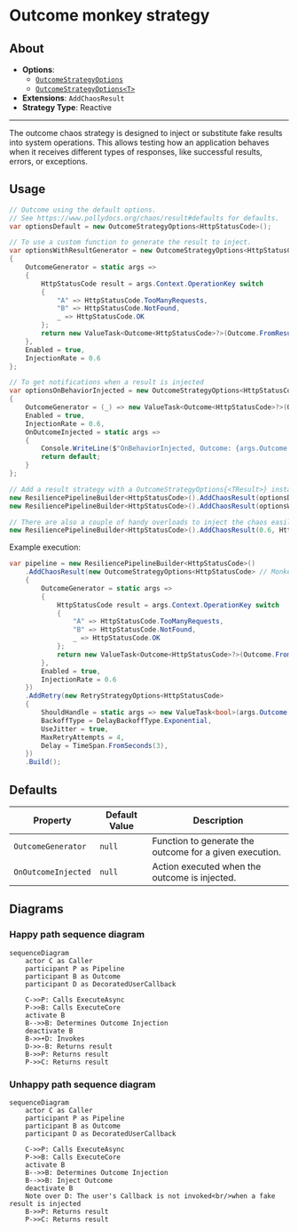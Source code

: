 # Outcome monkey strategy

## About

- **Options**:
  - [`OutcomeStrategyOptions`](xref:Polly.Simmy.Behavior.OutcomeStrategyOptions)
  - [`OutcomeStrategyOptions<T>`](xref:Polly.Simmy.Behavior.OutcomeStrategyOptions`1)
- **Extensions**: `AddChaosResult`
- **Strategy Type**: Reactive

---

The outcome chaos strategy is designed to inject or substitute fake results into system operations. This allows testing how an application behaves when it receives different types of responses, like successful results, errors, or exceptions.

## Usage

<!-- snippet: chaos-result-usage -->
```cs
// Outcome using the default options.
// See https://www.pollydocs.org/chaos/result#defaults for defaults.
var optionsDefault = new OutcomeStrategyOptions<HttpStatusCode>();

// To use a custom function to generate the result to inject.
var optionsWithResultGenerator = new OutcomeStrategyOptions<HttpStatusCode>
{
    OutcomeGenerator = static args =>
    {
        HttpStatusCode result = args.Context.OperationKey switch
        {
            "A" => HttpStatusCode.TooManyRequests,
            "B" => HttpStatusCode.NotFound,
            _ => HttpStatusCode.OK
        };
        return new ValueTask<Outcome<HttpStatusCode>?>(Outcome.FromResult(result));
    },
    Enabled = true,
    InjectionRate = 0.6
};

// To get notifications when a result is injected
var optionsOnBehaviorInjected = new OutcomeStrategyOptions<HttpStatusCode>
{
    OutcomeGenerator = (_) => new ValueTask<Outcome<HttpStatusCode>?>(Outcome.FromResult(HttpStatusCode.TooManyRequests)),
    Enabled = true,
    InjectionRate = 0.6,
    OnOutcomeInjected = static args =>
    {
        Console.WriteLine($"OnBehaviorInjected, Outcome: {args.Outcome.Result}, Operation: {args.Context.OperationKey}.");
        return default;
    }
};

// Add a result strategy with a OutcomeStrategyOptions{<TResult>} instance to the pipeline
new ResiliencePipelineBuilder<HttpStatusCode>().AddChaosResult(optionsDefault);
new ResiliencePipelineBuilder<HttpStatusCode>().AddChaosResult(optionsWithResultGenerator);

// There are also a couple of handy overloads to inject the chaos easily.
new ResiliencePipelineBuilder<HttpStatusCode>().AddChaosResult(0.6, HttpStatusCode.TooManyRequests);
```
<!-- endSnippet -->

Example execution:

<!-- snippet: chaos-result-execution -->
```cs
var pipeline = new ResiliencePipelineBuilder<HttpStatusCode>()
    .AddChaosResult(new OutcomeStrategyOptions<HttpStatusCode> // Monkey strategies are usually placed innermost in the pipelines
    {
        OutcomeGenerator = static args =>
        {
            HttpStatusCode result = args.Context.OperationKey switch
            {
                "A" => HttpStatusCode.TooManyRequests,
                "B" => HttpStatusCode.NotFound,
                _ => HttpStatusCode.OK
            };
            return new ValueTask<Outcome<HttpStatusCode>?>(Outcome.FromResult(result));
        },
        Enabled = true,
        InjectionRate = 0.6
    })
    .AddRetry(new RetryStrategyOptions<HttpStatusCode>
    {
        ShouldHandle = static args => new ValueTask<bool>(args.Outcome.Result == HttpStatusCode.TooManyRequests),
        BackoffType = DelayBackoffType.Exponential,
        UseJitter = true,
        MaxRetryAttempts = 4,
        Delay = TimeSpan.FromSeconds(3),
    })
    .Build();
```
<!-- endSnippet -->

## Defaults

| Property            | Default Value | Description                                             |
|---------------------|---------------|---------------------------------------------------------|
| `OutcomeGenerator`  | `null`        | Function to generate the outcome for a given execution. |
| `OnOutcomeInjected` | `null`        | Action executed when the outcome is injected.           |

## Diagrams

### Happy path sequence diagram

```mermaid
sequenceDiagram
    actor C as Caller
    participant P as Pipeline
    participant B as Outcome
    participant D as DecoratedUserCallback

    C->>P: Calls ExecuteAsync
    P->>B: Calls ExecuteCore
    activate B
    B-->>B: Determines Outcome Injection
    deactivate B
    B->>+D: Invokes
    D->>-B: Returns result
    B->>P: Returns result
    P->>C: Returns result
```

### Unhappy path sequence diagram

```mermaid
sequenceDiagram
    actor C as Caller
    participant P as Pipeline
    participant B as Outcome
    participant D as DecoratedUserCallback

    C->>P: Calls ExecuteAsync
    P->>B: Calls ExecuteCore
    activate B
    B-->>B: Determines Outcome Injection
    B-->>B: Inject Outcome
    deactivate B
    Note over D: The user's Callback is not invoked<br/>when a fake result is injected
    B->>P: Returns result
    P->>C: Returns result
```
